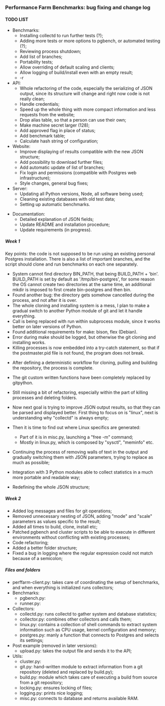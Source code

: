 ### Performance Farm Benchmarks: bug fixing and change log



#### TODO LIST

* Benchmarks:
  * Installing collectd to run further tests (?);
  * Adding more tests or more options to pgbench, or automated testing (?);
  * Reviewing process shutdown;
  * Add list of branches;
  * Portability tests;
  * Allow overriding of default scaling and clients;
  * Allow logging of build/install even with an empty result;
  * -r 
* API:
  * Whole refactoring of the code, especially the serializing of JSON output, since its structure will change and right now code is not really clean;
  * Handle credentials;
  * Speed up the whole thing with more compact information and less requests from the website;
  * Drop alias table, so that a person can use their own;
  * Make machine secret larger (128);
  * Add approved flag in place of status;
  * Add benchmark table;
  * Calculate hash string of configuration;
* Website:
  * Improve displaying of results compatible with the new JSON structure;
  * Add possibility to download further files;
  * Add automatic update of list of branches;
  * Fix login and permissions (compatible with Postgres web infrastructure);
  * Style changes, general bug fixes;
* Server:
  * Updating all Python versions, Node, all software being used;
  * Cleaning existing databases with old test data;
  * Setting up automatic benchmarks.

+ Documentation:
  + Detailed explanation of JSON fields;
  + Update README and installation procedure;
  + Update requirements (in progress).



##### Week 1

Key points: the code is not supposed to be run using an existing personal Postgres installation. There is also a list of important branches, and the script should clone and run benchmarks on each one separately. 

- System cannot find directory BIN_PATH, that being BUILD_PATH + 'bin'.
  BUILD_PATH is set by default as '/tmp/bin-postgres', for some reason the OS cannot create two directories at the same time, an additional mkdir is imposed to first create bin-postgres and then bin.
- Found another bug: the directory gets somehow cancelled during the process, and not after it is over.
- The whole cloning and installing system is a mess, I plan to make a gradual switch to another Python module of git and let it handle everything.
- Call is being replaced with run within subprocess module, since it works better on later versions of Python.
- Found additional requirements for make: bison, flex (Debian).
- Error during make should be logged, but otherwise the git cloning and installing works.
- Killing processes is now embedded into a try-catch statement, so that if the postmaster.pid file is not found, the program does not break.

* After defining a deterministic workflow for cloning, pulling and building the repository, the process is complete.
* The git custom written functions have been completely replaced by gitpython.
* Still missing a bit of refactoring, especially within the part of killing processes and deleting folders.
* Now next goal is trying to improve JSON output results, so that they can be parsed and displayed better. First thing to focus on is "linux", next is understanding why "collectd" is always empty;
* Then it is time to find out where Linux specifics are generated:
  * Part of it is in misc.py, launching a "free -m" command;
  * Mostly in linux.py, which is composed by "sysctl", "meminfo" etc.

* Continuing the process of removing walls of text in the output and gradually switching them with JSON parameters, trying to replace as much as possible;
* Integration with 3 Python modules able to collect statistics in a much more portable and readable way;
* Redefining the whole JSON structure;



##### Week 2

* Added log messages and files for git operations;
* Removed unnecessary nesting of JSON, adding "mode" and "scale" parameters as values specific to the result;
* Added all times to build, clone, install etc;
* Patched pgbench and cluster scripts to be able to execute in different environments without conflicting with existing processes;
* Code refactoring;
* Added a better folder structure;
* Fixed a bug in logging where the regular expression could not match because of a semicolon;



##### Files and folders

* perffarm-client.py: takes care of coordinating the setup of benchmarks, and when everything is initialized runs collectors;
* Benchmarks:
  * pgbench.py:
  * runner.py: 
* Collectors:
  * collectd.py: runs collectd to gather system and database statistics;
  * collector.py: combines other collectors and calls them;
  * linux.py: contains a collection of shell commands to extract system information such as CPU usage, kernel configuration and memory;
  * postgres.py: manly a function that connects to Postgres and selects its settings;
* Post example (removed in later versions): 
  * upload.py: takes the output file and sends it to the API;
* Utils: 
  * cluster.py: 
  * git.py: hand-written module to extract information from a git repository (deleted and replaced by build.py);
  * build.py: module which takes care of executing a build from source from a git repository;
  * locking.py: ensures locking of files;
  * logging.py: prints nice logging;
  * misc.py: connects to database and returns available RAM.

